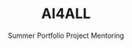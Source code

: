 ---
layout: post
title: "AI4ALL"
subtitle: "Summer Portfolio Project Mentoring"
background: '/img/posts/2022-08-11-ai4all.jpg'
---